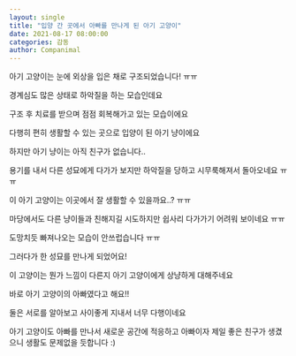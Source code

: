 ```yaml
---
layout: single
title: "입양 간 곳에서 아빠를 만나게 된 아기 고양이"
date: 2021-08-17 08:00:00
categories: 감동
author: Companimal
---
```


아기 고양이는 눈에 외상을 입은 채로 구조되었습니다! ㅠㅠ

경계심도 많은 상태로 하악질을 하는 모습인데요

구조 후 치료를 받으며 점점 회복해가고 있는 모습이에요

다행히 편히 생활할 수 있는 곳으로 입양이 된 아기 냥이에요

하지만 아기 냥이는 아직 친구가 없습니다..

용기를 내서 다른 성묘에게 다가가 보지만 하악질을 당하고 시무룩해져서 돌아오네요 ㅠㅠ

이 아기 고양이는 이곳에서 잘 생활할 수 있을까요..? ㅠㅠ

마당에서도 다른 냥이들과 친해지길 시도하지만 쉽사리 다가가기 어려워 보이네요 ㅠㅠ

도망치듯 빠져나오는 모습이 안쓰럽습니다 ㅠㅠ

그러다가 한 성묘를 만나게 되었어요!

이 고양이는 뭔가 느낌이 다른지 아기 고양이에게 상냥하게 대해주네요

바로 아기 고양이의 아빠였다고 해요!!

둘은 서로를 알아보고 사이좋게 지내서 너무 다행이네요

아기 고양이도 아빠를 만나서 새로운 공간에 적응하고 아빠이자 제일 좋은 친구가 생겼으니 생활도 문제없을 듯합니다 :)
